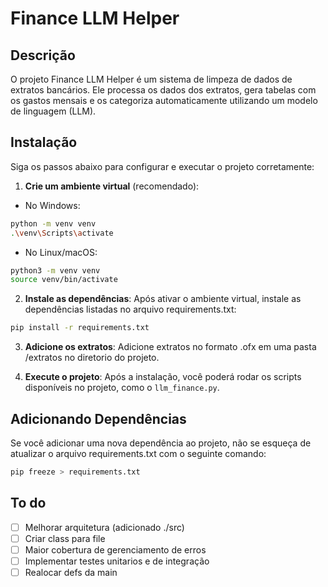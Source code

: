 # Finance LLM Helper
## Descrição
O projeto Finance LLM Helper é um sistema de limpeza de dados de extratos bancários. Ele processa os dados dos extratos, gera tabelas com os gastos mensais e os categoriza automaticamente utilizando um modelo de linguagem (LLM).

## Instalação
Siga os passos abaixo para configurar e executar o projeto corretamente:

1. **Crie um ambiente virtual** (recomendado):

- No Windows:
```bash
python -m venv venv
.\venv\Scripts\activate
```

- No Linux/macOS:
```bash
python3 -m venv venv
source venv/bin/activate
```

2. **Instale as dependências**: Após ativar o ambiente virtual, instale as dependências listadas no arquivo requirements.txt:

```bash
pip install -r requirements.txt
```

3. **Adicione os extratos**: Adicione extratos  no formato .ofx em uma pasta /extratos no diretorio do projeto.

4. **Execute o projeto**: Após a instalação, você poderá rodar os scripts disponíveis no projeto, como o `llm_finance.py`.

## Adicionando Dependências
Se você adicionar uma nova dependência ao projeto, não se esqueça de atualizar o arquivo requirements.txt com o seguinte comando:

```bash
pip freeze > requirements.txt
```
## To do

- [ ] Melhorar arquitetura (adicionado ./src)
- [ ] Criar class para file
- [ ] Maior cobertura de gerenciamento de erros
- [ ] Implementar testes unitarios e de integração
- [ ] Realocar defs da main
